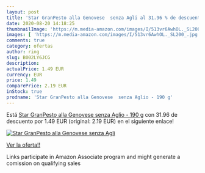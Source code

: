 ```yaml
---
layout: post
title: 'Star GranPesto alla Genovese  senza Agli al 31.96 % de descuento'
date: 2020-08-20 14:18:25
thumbnailImage: 'https://m.media-amazon.com/images/I/513vr6AwhOL._SL200_.jpg'
images: [ 'https://m.media-amazon.com/images/I/513vr6AwhOL._SL200_.jpg' ]
comments: true
category: ofertas
author: ring
slug: B002LY6JCG
description:
actualPrice: 1.49 EUR
currency: EUR
price: 1.49
comparePrice: 2.19 EUR
inStock: true
prodname: 'Star GranPesto alla Genovese  senza Aglio - 190 g'
---
```


Está [Star GranPesto alla Genovese  senza Aglio - 190 g](https://www.amazon.it/dp/B002LY6JCG/?tag=tolees00-21) con 31.96 de descuento por 1.49 EUR (original: 2.19 EUR) en el siguiente enlace!

[![Star GranPesto alla Genovese  senza Agli](https://m.media-amazon.com/images/I/513vr6AwhOL._SL200_.jpg)](https://www.amazon.it/dp/B002LY6JCG/?tag=tolees00-21)

[Ver la oferta!!](https://www.amazon.it/dp/B002LY6JCG/?tag=tolees00-21)

Links participate in Amazon Associate program and might generate a comission on qualifying sales


